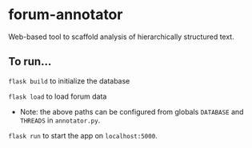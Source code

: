 # forum-annotator
Web-based tool to scaffold analysis of hierarchically structured text.

## To run...

`flask build` to initialize the database

`flask load` to load forum data

- Note: the above paths can be configured from globals `DATABASE` and `THREADS` in `annotator.py`.

`flask run` to start the app on `localhost:5000`.